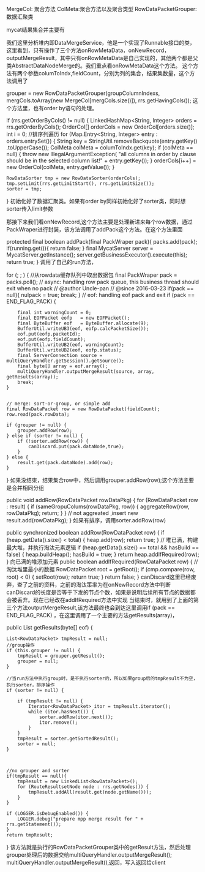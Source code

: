 MergeCol: 聚合方法 ColMeta:聚合方法以及聚合类型 RowDataPacketGrouper:数据汇聚类

mycat结果集合并主要有

我们这里分析堆内即DataMergeService，他是一个实现了Runnable接口的类，这里看到，只有操作了三个方法onRowMetaData，onNewRecord，outputMergeResult，其中只有onRowMetaData是自己实现的，其他两个都是父类AbstractDataNodeMerge的。我们重点看onRowMetaData这个方法。 这个方法有两个参数columToIndx,fieldCount，分别为列的集合，结果集数量，这个方法调用了

grouper = new RowDataPacketGrouper(groupColumnIndexs,
mergCols.toArray(new MergeCol[mergCols.size()]),
rrs.getHavingCols());
这个方法里，也有order by语句的处理。

if (rrs.getOrderByCols() != null) {
	LinkedHashMap<String, Integer> orders = rrs.getOrderByCols();
	OrderCol[] orderCols = new OrderCol[orders.size()];
	int i = 0;
	//排序列遍历
	for (Map.Entry<String, Integer> entry : orders.entrySet()) {
		String key = StringUtil.removeBackquote(entry.getKey()
				.toUpperCase());
		ColMeta colMeta = columToIndx.get(key);
		if (colMeta == null) {
			throw new IllegalArgumentException(
					"all columns in order by clause should be in the selected column list!"
							+ entry.getKey());
		}
		orderCols[i++] = new OrderCol(colMeta, entry.getValue());
	}

	RowDataSorter tmp = new RowDataSorter(orderCols);
	tmp.setLimit(rrs.getLimitStart(), rrs.getLimitSize());
	sorter = tmp;
}
初始化好了数据汇聚类。如果有order by同样初始化好了sorter类，同时想sorter传入limit参数

那接下来我们看onNewRecord,这个方法主要是处理新进来每个row数据，通过PackWraper进行封装，该方法调用了addPack这个方法。在这个方法里面

protected final boolean addPack(final PackWraper pack){
	packs.add(pack);
	if(running.get()){
	    return false;
	}
	final MycatServer server = MycatServer.getInstance();
	server.getBusinessExecutor().execute(this);
	return true;
    }
调用了自己的run方法，

for (; ; ) {
	//从rowdata缓存队列中取出数据包
	final PackWraper pack = packs.poll();
	// async: handling row pack queue, this business thread should exit when no pack
	// @author Uncle-pan
	// @since 2016-03-23
	if(pack == null){
		nulpack = true;
		break;
	}
	// eof: handling eof pack and exit
	if (pack == END_FLAG_PACK) {



		final int warningCount = 0;
		final EOFPacket eofp   = new EOFPacket();
		final ByteBuffer eof   = ByteBuffer.allocate(9);
		BufferUtil.writeUB3(eof, eofp.calcPacketSize());
		eof.put(eofp.packetId);
		eof.put(eofp.fieldCount);
		BufferUtil.writeUB2(eof, warningCount);
		BufferUtil.writeUB2(eof, eofp.status);
		final ServerConnection source = multiQueryHandler.getSession().getSource();
		final byte[] array = eof.array();
		multiQueryHandler.outputMergeResult(source, array, getResults(array));
		break;
	}


	// merge: sort-or-group, or simple add
	final RowDataPacket row = new RowDataPacket(fieldCount);
	row.read(pack.rowData);

	if (grouper != null) {
		grouper.addRow(row);
	} else if (sorter != null) {
		if (!sorter.addRow(row)) {
			canDiscard.put(pack.dataNode,true);
		}
	} else {
		result.get(pack.dataNode).add(row);
	}
}
如果没结束，结果集合row中，然后调用grouper.addRow(row);这个方法主要是合并相同分组

public void addRow(RowDataPacket rowDataPkg) {
	for (RowDataPacket row : result) {
		if (sameGropuColums(rowDataPkg, row)) {
			aggregateRow(row, rowDataPkg);
			return;
		}
	}
	// not aggreated ,insert new
	result.add(rowDataPkg);
}
如果有排序，调用sorter.addRow(row)

public synchronized boolean addRow(RowDataPacket row) {
	if (heap.getData().size() < total) {
		heap.add(row);
		return true;
	}
	// 堆已满，构建最大堆，并执行淘汰元素逻辑
	if (heap.getData().size() == total && hasBuild == false) {
		heap.buildHeap();
		hasBuild = true;
	}
	return heap.addIfRequired(row);
}
向已满的堆添加元素 public boolean addIfRequired(RowDataPacket row) { // 淘汰堆里最小的数据 RowDataPacket root = getRoot(); if (cmp.compare(row, root) < 0) { setRoot(row); return true; } return false; } canDiscard这里已经废弃，查了之前的资料，之前的淘汰策率为在onNewRecord方法中判断canDiscard的长度是否等于下发的节点个数，如果是说明后续所有节点的数据都会被丢弃。现在已经改在addIfRequired方法中实现 当结束时，就用到了上面的第三个方法outputMergeResult,该方法最终也会到达这里调用if (pack == END_FLAG_PACK) ，在这里调用了一个主要的方法getResults(array)，

public List<RowDataPacket> getResults(byte[] eof) {

	List<RowDataPacket> tmpResult = null;
	//group操作
	if (this.grouper != null) {
		tmpResult = grouper.getResult();
		grouper = null;
	}

	//当run方法中执行group时，是不执行sorter的，所以如果group后的tmpResult不为空，执行sorter，排序操作
	if (sorter != null) {
		
		if (tmpResult != null) {
			Iterator<RowDataPacket> itor = tmpResult.iterator();
			while (itor.hasNext()) {
				sorter.addRow(itor.next());
				itor.remove();
			}
		}
		tmpResult = sorter.getSortedResult();
		sorter = null;
	}


	
	//no grouper and sorter
	if(tmpResult == null){
		tmpResult = new LinkedList<RowDataPacket>();
		for (RouteResultsetNode node : rrs.getNodes()) {
			tmpResult.addAll(result.get(node.getName()));
		}
	}
	
	if (LOGGER.isDebugEnabled()) {
		LOGGER.debug("prepare mpp merge result for " + rrs.getStatement());
	}
	return tmpResult;
}
该方法就是执行的RowDataPacketGrouper类中的getResult方法，然后处理grouper处理后的数据交给multiQueryHandler.outputMergeResult(); multiQueryHandler.outputMergeResult(),返回，写入返回给client
